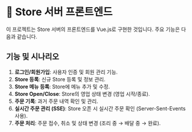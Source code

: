 # 🏪 Store 서버 프론트엔드

이 프로젝트는 Store 서버의 프론트엔드를 Vue.js로 구현한 것입니다. 주요 기능은 다음과 같습니다.

## 기능 및 시나리오

1. **로그인/회원가입**: 사용자 인증 및 회원 관리 기능.
2. **Store 등록**: 신규 Store 등록 및 정보 관리.
3. **Store 메뉴 등록**: Store에 메뉴 추가 및 수정.
4. **Store Open/Close**: Store의 영업 상태 변경 (영업 시작/종료).
5. **주문 기록**: 과거 주문 내역 확인 및 관리.
6. **실시간 주문 관리 (SSE)**: Store 오픈 시 실시간 주문 확인 (Server-Sent-Events 사용).
7. **주문 처리**: 주문 접수, 취소 및 상태 변경 (조리 중 → 배달 중 → 완료).
